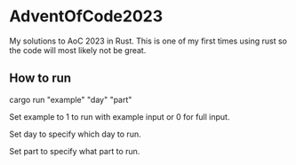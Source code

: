 # AdventOfCode2023
My solutions to AoC 2023 in Rust. This is one of my first times using rust so the code will most likely not be great.

## How to run
cargo run "example" "day" "part"

Set example to 1 to run with example input or 0 for full input.

Set day to specify which day to run.

Set part to specify what part to run.

